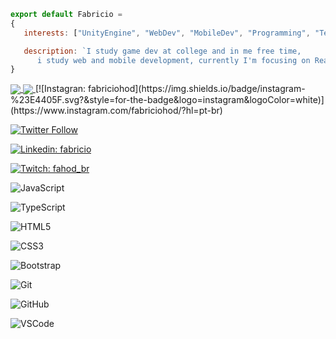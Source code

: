 ```js
export default Fabricio = 
{
   interests: ["UnityEngine", "WebDev", "MobileDev", "Programming", "Technology"],

   description: `I study game dev at college and in me free time, 
      i study web and mobile development, currently I'm focusing on React, React Native and TypeScript.`
}
```
<a href="https://github.com/anuraghazra/github-readme-stats">
  <img align="center" src="https://github-readme-stats.vercel.app/api?username=fabriciohod&show_icons=true&theme=tokyonight" />
</a>
<a href="https://github.com/anuraghazra/convoychat">
  <img align="center" src="https://github-readme-stats.vercel.app/api/top-langs/?username=fabriciohod&theme=tokyonight" />
</a>
[![Instagran: fabriciohod](https://img.shields.io/badge/instagram-%23E4405F.svg?&style=for-the-badge&logo=instagram&logoColor=white)](https://www.instagram.com/fabriciohod/?hl=pt-br)

[![Twitter Follow](https://img.shields.io/twitter/follow/fabriciohod?style=social)](https://twitter.com/fabriciohod)

[![Linkedin: fabricio](https://img.shields.io/badge/-Linkedin-blue?style=flat-square&logo=Linkedin&logoColor=white&link=https://www.linkedin.com/in/fabricio-duarte-4bbb581a8/)](https://www.linkedin.com/in/fabricio-duarte-4bbb581a8/)

[![Twitch: fahod_br](https://img.shields.io/badge/-Twitch-blueviolet?style=flat-square&logo=Twitch&logoColor=white&link=https://www.twitch.tv/fahod_br)](https://www.twitch.tv/fahod_br)

![JavaScript](https://img.shields.io/badge/-JavaScript-black?style=flat-square&logo=javascript)

![TypeScript](https://img.shields.io/badge/-JavaScript-black?style=flat-square&logo=typescript)

![HTML5](https://img.shields.io/badge/-HTML5-E34F26?style=flat-square&logo=html5&logoColor=white)

![CSS3](https://img.shields.io/badge/-CSS3-1572B6?style=flat-square&logo=css3)

![Bootstrap](https://img.shields.io/badge/-Bootstrap-563D7C?style=flat-square&logo=bootstrap)

![Git](https://img.shields.io/badge/-Git-black?style=flat-square&logo=git)

![GitHub](https://img.shields.io/badge/-GitHub-181717?style=flat-square&logo=github)

![VSCode](https://img.shields.io/badge/-VSCode-007ACC?style=flat-square&logo=visual-studio-code&logoColor=white)

